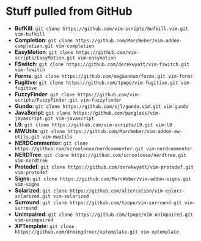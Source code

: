 # Stuff pulled from GitHub

* **BufKill**:          `git clone https://github.com/vim-scripts/bufkill.vim.git vim-bufkill`
* **Completion**:       `git clone https://github.com/MarcWeber/vim-addon-completion.git vim-completion`
* **EasyMotion**:       `git clone https://github.com/vim-scripts/EasyMotion.git vim-easymotion`
* **FSwitch**:          `git clone https://github.com/derekwyatt/vim-fswitch.git vim-fswitch`
* **Forms**:            `git clone https://github.com/megaannum/forms.git vim-forms`
* **Fugitive**:         `git clone https://github.com/tpope/vim-fugitive.git vim-fugitive`
* **FuzzyFinder**:      `git clone https://github.com/vim-scripts/FuzzyFinder.git vim-fuzzyfinder`
* **Gundo**:            `git clone https://github.com/sjl/gundo.vim.git vim-gundo`
* **JavaScript**:       `git clone https://github.com/pangloss/vim-javascript.git vim-javascript`
* **L9**:               `git clone https://github.com/vim-scripts/L9.git vim-l9`
* **MWUtils**:          `git clone https://github.com/MarcWeber/vim-addon-mw-utils.git vim-mwutils`
* **NERDCommenter**:    `git clone https://github.com/scrooloose/nerdcommenter.git vim-nerdcommenter`
* **NERDTree**:         `git clone https://github.com/scrooloose/nerdtree.git vim-nerdtree`
* **Protodef**:         `git clone https://github.com/derekwyatt/vim-protodef.git vim-protodef`
* **Signs**:            `git clone https://github.com/MarcWeber/vim-addon-signs.git vim-signs`
* **Solarized**:        `git clone https://github.com/altercation/vim-colors-solarized.git vim-solarized`
* **Surround**:         `git clone https://github.com/tpope/vim-surround.git vim-surround`
* **Unimpaired**:       `git clone https://github.com/tpope/vim-unimpaired.git vim-unimpaired`
* **XPTemplate**:       `git clone https://github.com/drmingdrmer/xptemplate.git vim-xptemplate`
